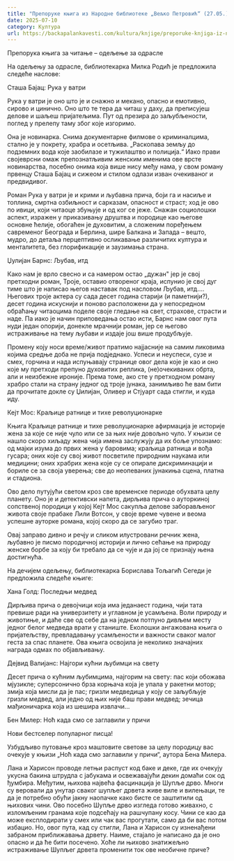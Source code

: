 ```yaml
---
title: "Препоруке књига из Народне библиотеке „Вељко Петровић“ (27.05.)"
date: 2025-07-10
category: Култура
url: https://backapalankavesti.com/kultura/knjige/preporuke-knjiga-iz-narodne-biblioteke-veljko-petrovic-27-05/
---
```


Препорука књига за читање – одељење за одрасле

На одељењу за одрасле, библиотекарка Милка Родић је предложила следеће наслове:

Сташа Бајац: Рука у ватри

Рука у ватри је оно што је и снажно и мекано, опасно и емотивно, сирово и цинично. Оно што те тера да читаш у даху, да преписујеш делове и шаљеш пријатељима. Пут од презира до заљубљености, поглед у прелепу таму због које изгоримо.

Она је новинарка. Снима документарне филмове о криминалцима, стално је у покрету, храбра и осетљива. „Раскопава земљу до подземних вода које заобилазе и тужилаштво и полиција.“ Иако прави својеврсни омаж препознатљивим женским именима ове врсте новинарства, посебно онима која више нису међу нама, у свом роману првенцу Сташа Бајац и сижеом и стилом одлази изван очекиваног и предвидивог.

Роман Рука у ватри је и крими и љубавна прича, боји га и насиље и топлина, смртна озбиљност и сарказам, опасност и страст; ход је ово по ивици, који читаоце збуњује и од ког се јеже. Снажан социолошки аспект, изражен у приказивању друштва и породице као његове основне ћелије, обогаћен је духовитим, а сложеним поређењем савременог Београда и Берлина, шире Балкана и Запада – вешто, мудро, до детаља перцептивно осликавање различитих култура и менталитета, без глорификације и заузимања страна.

Џулијан Барнс: Љубав, итд

Како нам је врло свесно и са намером остао „дужан&quot; јер је свој претходни роман, Троје, оставио отвореног краја, испунио је свој дуг тиме што је написао његов наставак под насловом Љубав, итд…. Његових троје актера су сада десет година старији (и паметнији?), десет година искуснији и поново расположени да у непосредном обраћању читаоцима поделе своје гледање на свет, страхове, страсти и наде. Па иако је начин приповедања остао исти, Барнс нам овог пута нуди један опорији, донекле мрачнији роман, јер се његово истраживање на тему љубави и издаје још више продубљује.

Промену коју носи време/живот пратимо најјасније на самим ликовима којима средње доба не прија подједнако. Успеси и неуспеси, сузе и смех, горчина и нада испуњавају странице овог дела које је као и оно које му претходи препуно духовитих реплика, (не)очекиваних обрта, али и неизбежне ироније. Према томе, ако сте у претходном роману храбро стали на страну једног од троје јунака, занимљиво ће вам бити да прочитате докле су Џилијан, Оливер и Стјуарт сада стигли, и куда иду.

Кејт Мос: Краљице ратнице и тихе револуционарке

Књига Краљице ратнице и тихе револуционарке афирмација је историје жена за које се није чуло или се за њих није довољно чуло. У књизи се нашло скоро хиљаду жена чија имена заслужују да их боље упознамо: од мајки изума до првих жена у баровима; краљица ратница и вођа гусара; оних које су свој живот посветиле природним наукама или медицини; оних храбрих жена које су се опирале дискриминацији и бориле се за своја уверења; све до неопеваних јунакиња сцена, платна и стадиона.

Ово дело путујући светом кроз све временске периоде обухвата целу планету. Оно је и
детективски напета, дирљива прича о ауторкиној сопственој породици у којој Кејт Мос сакупља делове заборављеног живота своје прабаке Лили Вотсон, у своје време чувене и веома успешне ауторке романа, којој скоро да се загубио траг.

Овај заправо дивно и речју и сликом илустровани речник жена, љубавно је писмо породичној историји и лично сећање на природу женске борбе за коју би требало да се чује и да јој се признају њена достигнућа.

На дечијем одељењу, библиотекарка Борислава Тољагић Сегеди је предложила следеће књиге:

Хана Голд: Последњи медвед

Дирљива прича о девојчици која има једанаест година, чији тата превише ради на универзитету и углавном је усамљена. Воли природу и животиње, и даће све од себе да на једном потпуно дивљем месту једног белог медведа врати у станиште. Еколошки ангажована књига о пријатељству, превладавању усамљености и важности сваког малог геста за спас планете. Ова књига освојила је неколико значајних награда одмах по објављивању.

Дејвид Валијанс: Најгори кућни љубимци на свету

Десет прича о кућним љубимцима, најгорим на свету: пас који обожава мјузикле; суперсонично брза корњача која је упала у ракетни мотор; змија која мисли да је пас; гризли медведица у коју се заљубљује гризли медвед, али једно од њих није баш прави медвед; зечица мађионичарка која из шешира извлачи…

Бен Милер: Ноћ када смо се заглавили у причи

Нови бестселер популарног писца!

Узбудљиво путовање кроз маштовите светове за целу породицу вас очекује у књизи „Ноћ када смо заглавили у причи“, аутора Бена Милера.

Лана и Харисон проводе летњи распуст код баке и деке, где их очекују укусна бакина штрудла с јабукама и освежавајући декин домаћи сок од ђумбира. Међутим, њихова највећа фасцинација је Шупље дрво. Многи су веровали да унутар сваког шупљег дрвета живе виле и вилењаци, те да је потребно обући јакну наопачке како бисте се заштитили од њихових чини. Ово посебно Шупље дрво изгледа готово живахно, с изломљеним гранама које подсећају на рашчупану косу. Чини се као да може експлодирати у смех или чак вас прогутати, само да би вас потом избацио. Но, овог пута, кад су стигли, Лана и Харисон су изненађени забраном приближавања дрвету. Наиме, стајало је написано да је оно опасно и да ће бити посечено. Хоће ли њихово знатижељно истраживање Шупљег дрвета променити ток ове необичне приче?
